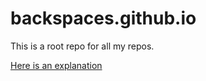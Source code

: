 # backspaces.github.io

This is a root repo for all my repos.

[Here is an explanation](https://gist.github.com/codeadamca/bc3dcb6fc768ee1714918aa15cf13fad)
